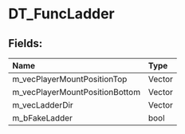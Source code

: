 # DT_FuncLadder

## Fields:

| Name | Type |
| :--- | :--- |
| m_vecPlayerMountPositionTop | Vector |
| m_vecPlayerMountPositionBottom | Vector |
| m_vecLadderDir | Vector |
| m_bFakeLadder | bool |
